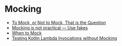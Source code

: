 # Mocking

- [To Mock, or Not to Mock, That is the Question](https://www.techyourchance.com/mocks-in-unit-testing/)
- [Mocking is not practical — Use fakes](https://medium.com/@june.pravin/mocking-is-not-practical-use-fakes-e30cc6eaaf4e)
- [When to Mock](https://blog.cleancoder.com/uncle-bob/2014/05/10/WhenToMock.html)
- [Testing Kotlin Lambda Invocations without Mocking](https://dev.to/ychescale9/testing-kotlin-lambda-invocations-without-mocking-3n32)
